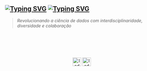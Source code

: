 [![Typing SVG](https://readme-typing-svg.demolab.com?font=Work+Sans&weight=500&size=24&duration=3000&pause=500&color=E5E5E1&multiline=true&random=false&width=435&height=64&lines=LADATA;Liga+Acad%C3%AAmica+de+Ci%C3%AAncia+de+Dados#gh-dark-mode-only)](https://github.com/ladata-ufs)
[![Typing SVG](https://readme-typing-svg.demolab.com?font=Work+Sans&weight=500&size=24&duration=3000&pause=500&color=1c1717&multiline=true&random=false&width=435&height=64&lines=LADATA;Liga+Acad%C3%AAmica+de+Ci%C3%AAncia+de+Dados#gh-light-mode-only)](https://github.com/ladata-ufs)
---
> _Revolucionando a ciência de dados com interdisciplinaridade, diversidade e colaboração_




<br><br>
---
<p align="center">
  <a href="https://www.instagram.com/ladata.ufs?igsh=MTVvdTdvMGU3NDR1ZA==" target="blank"><img align="center" src="https://github.com/ladata-ufs/ladata-ufs.github.io/blob/main/images/instagram.png" alt="ladata.ufs" height="28"/></a>
  <a href="https://medium.com/@ladata.ufs" target="blank"><img align="center" src="https://github.com/ladata-ufs/ladata-ufs.github.io/blob/main/images/medium-logo.png" alt="ladata.ufs" height="28" /></a>
</p>

